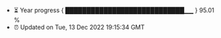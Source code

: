 - ⏳ Year progress { ████████████████████████████▁▁ } 95.01 %
- ⏰ Updated on Tue, 13 Dec 2022 19:15:34 GMT

